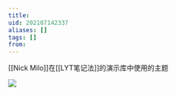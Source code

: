 ```yaml
---
title: 
uid: 202107142337
aliases: []
tags: []
from: 
---
```


[[Nick Milo]]在[[LYT笔记法]]的演示库中使用的主题


![](https://gitee.com/cyddgi/picture-store/raw/master/img/20210714224519.png)

